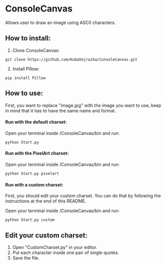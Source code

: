 # ConsoleCanvas
Allows user to draw an image using ASCII characters.

## How to install:
1) Clone ConsoleCanvas:
```
git clone https://github.com/KubaVejrazka/ConsoleCanvas.git
```
2) Install Pillow:
```
pip install Pillow
```

## How to use:
First, you want to replace "image.jpg" with the image you want to use, keep in mind that it has to have the same name and format.

#### Run with the default charset:
Open your terminal inside /ConsoleCanvas/bin and run:
```
python Start.py
```

#### Run with the PixelArt charset:
Open your terminal inside /ConsoleCanvas/bin and run:
```
python Start.py pixelart
```

#### Run with a custom charset:
First, you should edit your custom charset. You can do that by following the instructions at the end of this README.

Open your terminal inside /ConsoleCanvas/bin and run:
```
python Start.py custom
```

## Edit your custom charset:
1) Open "CustomCharset.py" in your editor.
2) Put each character inside one pair of single quotes.
3) Save the file.
